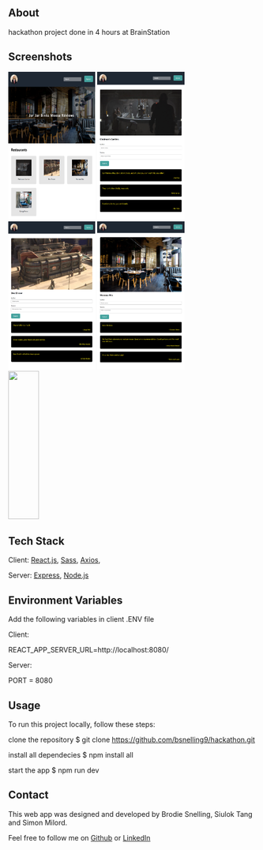 ## About
hackathon project done in 4 hours at BrainStation


## Screenshots

<img src="https://github.com/bsnelling9/hackathon/blob/main/images/meesareviews.png" width=35% height=300rem> <img src="https://github.com/bsnelling9/hackathon/blob/main/images/meesareviews-chal.png" width=35% height=300rem> <img src="https://github.com/bsnelling9/hackathon/blob/main/images/meesareviews-dex.png" width=35% height=300rem> <img src="https://github.com/bsnelling9/hackathon/blob/main/images/meesareviews-italy.png" width=35% height=300rem> <img src="https://github.com/bsnelling9/hackathon/blob/main/images/meesareviews-nemo.png" width=35% height=300rem>


## Tech Stack
Client:
[React.js](https://reactjs.org/),
[Sass](https://sass-lang.com/),
[Axios](https://axios-http.com/),

Server:
[Express](https://expressjs.com/),
[Node.js](https://nodejs.org/en/)

## Environment Variables
Add the following variables in client .ENV file

Client: 

REACT_APP_SERVER_URL=http://localhost:8080/
  
Server:
  
PORT = 8080

## Usage
To run this project locally, follow these steps:

clone the repository
$ git clone https://github.com/bsnelling9/hackathon.git

install all dependecies
$ npm install all

start the app
$ npm run dev


## Contact
This web app was designed and developed by Brodie Snelling, Siulok Tang and Simon Milord.

Feel free to follow me on [Github](https://github.com/bsnelling9) or [LinkedIn](https://www.linkedin.com/in/brodie-snelling/)
